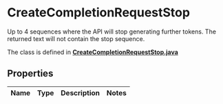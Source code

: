

# CreateCompletionRequestStop

Up to 4 sequences where the API will stop generating further tokens. The returned text will not contain the stop sequence. 

The class is defined in **[CreateCompletionRequestStop.java](../../src/main/java/org/openapitools/model/CreateCompletionRequestStop.java)**

## Properties

Name | Type | Description | Notes
------------ | ------------- | ------------- | -------------


